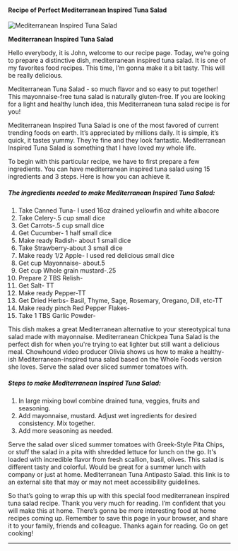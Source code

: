             

#### Recipe of Perfect Mediterranean Inspired Tuna Salad

![Mediterranean Inspired Tuna Salad](https://img-global.cpcdn.com/recipes/8bf1ec4c673b7058/751x532cq70/mediterranean-inspired-tuna-salad-recipe-main-photo.jpg)

**Mediterranean Inspired Tuna Salad**

Hello everybody, it is John, welcome to our recipe page. Today, we’re going to prepare a distinctive dish, mediterranean inspired tuna salad. It is one of my favorites food recipes. This time, I’m gonna make it a bit tasty. This will be really delicious.

Mediterranean Tuna Salad - so much flavor and so easy to put together! This mayonnaise-free tuna salad is naturally gluten-free. If you are looking for a light and healthy lunch idea, this Mediterranean tuna salad recipe is for you!

Mediterranean Inspired Tuna Salad is one of the most favored of current trending foods on earth. It’s appreciated by millions daily. It is simple, it’s quick, it tastes yummy. They’re fine and they look fantastic. Mediterranean Inspired Tuna Salad is something that I have loved my whole life.

To begin with this particular recipe, we have to first prepare a few ingredients. You can have mediterranean inspired tuna salad using 15 ingredients and 3 steps. Here is how you can achieve it.

##### The ingredients needed to make Mediterranean Inspired Tuna Salad:

1.  Take Canned Tuna- I used 16oz drained yellowfin and white albacore
2.  Take Celery-.5 cup small dice
3.  Get Carrots-.5 cup small dice
4.  Get Cucumber- 1 half small dice
5.  Make ready Radish- about 1 small dice
6.  Take Strawberry-about 3 small dice
7.  Make ready 1/2 Apple- I used red delicious small dice
8.  Get cup Mayonnaise- about.5
9.  Get cup Whole grain mustard-.25
10.  Prepare 2 TBS Relish-
11.  Get Salt- TT
12.  Make ready Pepper-TT
13.  Get Dried Herbs- Basil, Thyme, Sage, Rosemary, Oregano, Dill, etc-TT
14.  Make ready pinch Red Pepper Flakes-
15.  Take 1 TBS Garlic Powder-

This dish makes a great Mediterranean alternative to your stereotypical tuna salad made with mayonnaise. Mediterranean Chickpea Tuna Salad is the perfect dish for when you're trying to eat lighter but still want a delicious meal. Chowhound video producer Olivia shows us how to make a healthy-ish Mediterranean-inspired tuna salad based on the Whole Foods version she loves. Serve the salad over sliced summer tomatoes with.

##### Steps to make Mediterranean Inspired Tuna Salad:

1.  In large mixing bowl combine drained tuna, veggies, fruits and seasoning.
2.  Add mayonnaise, mustard. Adjust wet ingredients for desired consistency. Mix together.
3.  Add more seasoning as needed.

Serve the salad over sliced summer tomatoes with Greek-Style Pita Chips, or stuff the salad in a pita with shredded lettuce for lunch on the go. It's loaded with incredible flavor from fresh scallion, basil, olives. This salad is different tasty and colorful. Would be great for a summer lunch with company or just at home. Mediterranean Tuna Antipasto Salad. this link is to an external site that may or may not meet accessibility guidelines.

So that’s going to wrap this up with this special food mediterranean inspired tuna salad recipe. Thank you very much for reading. I’m confident that you will make this at home. There’s gonna be more interesting food at home recipes coming up. Remember to save this page in your browser, and share it to your family, friends and colleague. Thanks again for reading. Go on get cooking!

* * *